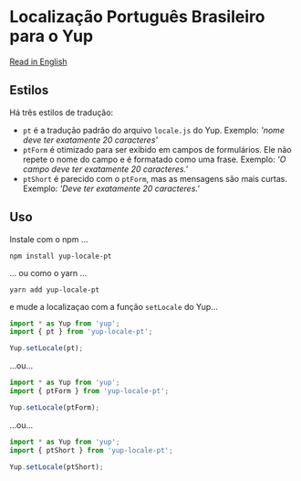 # Localização Português Brasileiro para o Yup

[Read in English](README.md)

## Estilos
Há três estilos de tradução:
- `pt` é a tradução padrão do arquivo `locale.js` do Yup. Exemplo: *'nome deve ter exatamente 20 caracteres'*
- `ptForm` é otimizado para ser exibido em campos de formulários. Ele não repete o nome do campo e é formatado como uma frase. Exemplo: *'O campo deve ter exatamente 20 caracteres.'*
- `ptShort` é parecido com o `ptForm`, mas as mensagens são mais curtas. Exemplo: *'Deve ter exatamente 20 caracteres.'*

## Uso
Instale com o npm ...
```
npm install yup-locale-pt
```
... ou como o yarn ...
```
yarn add yup-locale-pt
```
e mude a localizaçao com a função `setLocale` do Yup...
```js
import * as Yup from 'yup';
import { pt } from 'yup-locale-pt';

Yup.setLocale(pt);
```
...ou...
```js
import * as Yup from 'yup';
import { ptForm } from 'yup-locale-pt';

Yup.setLocale(ptForm);
```
...ou...
```js
import * as Yup from 'yup';
import { ptShort } from 'yup-locale-pt';

Yup.setLocale(ptShort);
```
